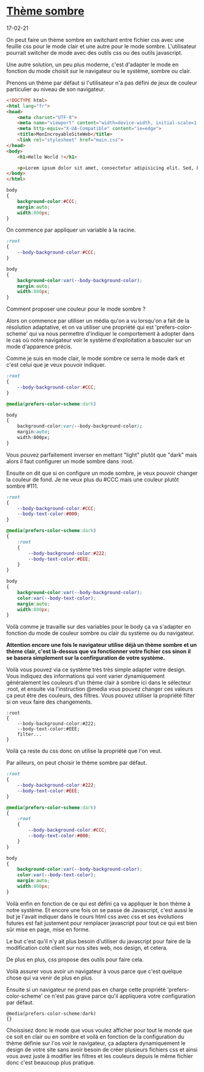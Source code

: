 # [Thème sombre](https://www.youtube.com/watch?v=UmnzAkE6DJQ)
17-02-21

On peut faire un thème sombre en switchant entre fichier css avec une feuille css pour le mode clair et une autre pour le mode sombre. L'utilisateur pourrait switcher de mode avec des outils css ou des outils javascript.

Une autre solution, un peu plus moderne, c'est d'adapter le mode en fonction du mode choisit sur le navigateur ou le système, sombre ou clair.

Prenons un thème par défaut si l'utilisateur n'a pas défini de jeux de couleur particulier au niveau de son navigateur.
```html
<!DOCTYPE html>
<html lang="fr">
<head>
	<meta charset="UTF-8">
	<meta name="viewport" content="width=device-width, initial-scale=1.0">
	<meta http-equiv="X-UA-Compatible" content="ie=edge">
	<title>MonIncroyableSiteWeb</title>
	<link rel="stylesheet" href="main.css">
</head>
<body>
	<h1>Hello World !</h1>

	<p>Lorem ipsum dolor sit amet, consectetur adipisicing elit. Sed, blanditiis, distinctio, dicta iusto cum possimus ut id nulla quo facere dolores magnam ullam nihil veritatis impedit mollitia saepe. Nobis, voluptates.</p>
</body>
</html>
```
```css
body
{
	background-color:#CCC;
	margin:auto;
	width:800px;
}
```
On commence par appliquer un variable à la racine.
```css
:root
{
	--body-background-color:#CCC;
}

body
{
	background-color:var(--body-background-color);
	margin:auto;
	width:800px;
}
```
Comment proposer une couleur pour le mode sombre ?

Alors on commence  par utiliser un média qu'on a vu lorsqu'on a fait de la résolution adaptative, et on va utiliser une propriété qui est 'prefers-color-scheme' qui va nous permettre d'indiquer le comportement à adopter dans le cas où notre navigateur voir le système d'exploitation a basculer sur un mode d'apparence précis.

Comme je suis en mode clair, le mode sombre ce serra le mode dark et c'est celui que je veux pouvoir indiquer.
```css
:root
{
	--body-background-color:#CCC;
}

@media(prefers-color-scheme:dark)

body
{
	background-color:var(--body-background-color);
	margin:auto;
	width:800px;
}
```
Vous pouvez parfaitement inverser en mettant "light" plutôt que "dark" mais alors il faut configurer un mode sombre dans :root.

Ensuite on dit que si on configure un mode sombre, je veux pouvoir changer la couleur de fond. Je ne veux plus du #CCC mais une couleur plutôt sombre #111.
```css
:root
{
	--body-background-color:#CCC;
	--body-text-color:#000;
}

@media(prefers-color-scheme:dark)
{
	:root
	{
		--body-background-color:#222;
		--body-text-color:#EEE;
	}
}

body
{
	background-color:var(--body-background-color);
	color:var(--body-text-color);
	margin:auto;
	width:800px;
}
```
Voilà comme je travaille sur des variables pour le body ça va s'adapter en fonction du mode de couleur sombre ou clair du système ou du navigateur.

**Attention encore une fois le navigateur utilise déjà un thème sombre et un thème clair, c'est là-dessus que va fonctionner votre fichier css sinon il se basera simplement sur la confirguration de votre système.**

Voilà vous pouvez via ce système très très simple adapter votre design. Vous indiquez des informations qui vont varier dynamiquement généralement les couleurs d'un thème clair à sombre ici dans le sélecteur :root, et ensuite via l'instruction @media vous pouvez changer ces valeurs ça peut être des couleurs, des filtres. Vous pouvez utiliser la propriété filter si on veux faire des changements.

	:root
	{
		--body-background-color:#222;
		--body-text-color:#EEE;
		filter...
	}

Voilà ça reste du css donc on utilise la propriété que l'on veut.

Par ailleurs, on peut choisir le thème sombre par défaut.
```css
:root
{
	--body-background-color:#222;
	--body-text-color:#EEE;
}

@media(prefers-color-scheme:dark)
{
	:root
	{
		--body-background-color:#CCC;
		--body-text-color:#000;
	}
}

body
{
	background-color:var(--body-background-color);
	color:var(--body-text-color);
	margin:auto;
	width:800px;
}
```

Voilà enfin en fonction de ce qui est défini ça va appliquer le bon thème à notre système. Et encore une fois on se passe de Javascript, c'est aussi le but je l'avait indiquer dans le cours html css avec css et ses évolutions futures est fait justement pour remplacer javascript pour tout ce qui est bien sûr mise en page, mise en forme. 

Le but c'est qu'il n'y ait plus besoin d'utiliser du javascript pour faire de la modification coté client sur nos sites web, nos design, et cetera.

De plus en plus, css propose des outils pour faire cela.

Voilà assurer vous avoir un navigateur à vous parce que c'est quelque chose qui va venir de plus en plus.

Ensuite si un navigateur ne prend pas en charge cette propriété 'prefers-color-scheme' ce n'est pas grave parce qu'il appliquera votre configuration par défaut. 

	@media(prefers-color-scheme:dark)
	{}

Choissisez donc le mode que vous voulez afficher pour tout le monde que ce soit en clair ou en sombre et voilà en fonction de la configuration du thème définie sur l'os voir le navigateur, ça adaptera dynamiquement le design de votre site sans avoir besoin de créer plusieurs fichiers css et ainsi vous avez juste à modifier les filtres et les couleurs depuis le même fichier donc c'est beaucoup plus pratique.